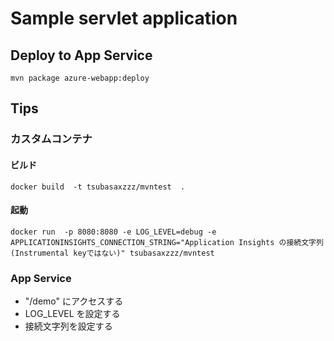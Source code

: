# Sample servlet application

## Deploy to App Service

```sh:
mvn package azure-webapp:deploy
```

## Tips

### カスタムコンテナ

#### ビルド

```sh:
docker build  -t tsubasaxzzz/mvntest  .
```

#### 起動

```sh:
docker run  -p 8080:8080 -e LOG_LEVEL=debug -e APPLICATIONINSIGHTS_CONNECTION_STRING="Application Insights の接続文字列(Instrumental keyではない)" tsubasaxzzz/mvntest
```

### App Service

- "/demo" にアクセスする
- LOG_LEVEL を設定する
- 接続文字列を設定する
